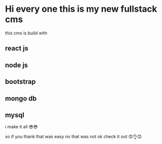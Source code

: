 # Hi every one this is my new fullstack cms 
this cms is build with 
## react js 
## node js  
## bootstrap 
## mongo db 
## mysql
i make it all 😎😎 

so if you thank that was easy no that was not 
ok check it out 😍👌😊